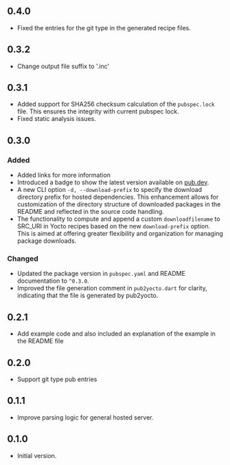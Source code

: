## 0.4.0
- Fixed the entries for the git type in the generated recipe files.

## 0.3.2
- Change output file suffix to '.inc'

## 0.3.1
- Added support for SHA256 checksum calculation of the `pubspec.lock` file. This ensures the integrity with current pubspec lock.
- Fixed static analysis issues.

## 0.3.0

### Added
- Added links for more information
- Introduced a badge to show the latest version available on [pub.dev](https://pub.dev/packages/pub2yocto).
- A new CLI option `-d, --download-prefix` to specify the download directory prefix for hosted dependencies. This enhancement allows for customization of the directory structure of downloaded packages in the README and reflected in the source code handling.
- The functionality to compute and append a custom `downloadfilename` to SRC_URI in Yocto recipes based on the new `download-prefix` option. This is aimed at offering greater flexibility and organization for managing package downloads.

### Changed
- Updated the package version in `pubspec.yaml` and README documentation to `^0.3.0`.
- Improved the file generation comment in `pub2yocto.dart` for clarity, indicating that the file is generated by pub2yocto.

## 0.2.1
- Add example code and also included an explanation of the example
  in the README file

## 0.2.0

- Support git type pub entries

## 0.1.1

- Improve parsing logic for general hosted server.

## 0.1.0

- Initial version.
